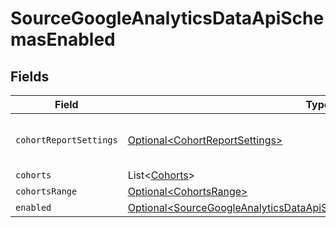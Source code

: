 # SourceGoogleAnalyticsDataApiSchemasEnabled


## Fields

| Field                                                                                                                                                          | Type                                                                                                                                                           | Required                                                                                                                                                       | Description                                                                                                                                                    |
| -------------------------------------------------------------------------------------------------------------------------------------------------------------- | -------------------------------------------------------------------------------------------------------------------------------------------------------------- | -------------------------------------------------------------------------------------------------------------------------------------------------------------- | -------------------------------------------------------------------------------------------------------------------------------------------------------------- |
| `cohortReportSettings`                                                                                                                                         | [Optional\<CohortReportSettings>](../../models/shared/CohortReportSettings.md)                                                                                 | :heavy_minus_sign:                                                                                                                                             | Optional settings for a cohort report.                                                                                                                         |
| `cohorts`                                                                                                                                                      | List\<[Cohorts](../../models/shared/Cohorts.md)>                                                                                                               | :heavy_minus_sign:                                                                                                                                             | N/A                                                                                                                                                            |
| `cohortsRange`                                                                                                                                                 | [Optional\<CohortsRange>](../../models/shared/CohortsRange.md)                                                                                                 | :heavy_minus_sign:                                                                                                                                             | N/A                                                                                                                                                            |
| `enabled`                                                                                                                                                      | [Optional\<SourceGoogleAnalyticsDataApiSchemasCustomReportsArrayEnabled>](../../models/shared/SourceGoogleAnalyticsDataApiSchemasCustomReportsArrayEnabled.md) | :heavy_minus_sign:                                                                                                                                             | N/A                                                                                                                                                            |